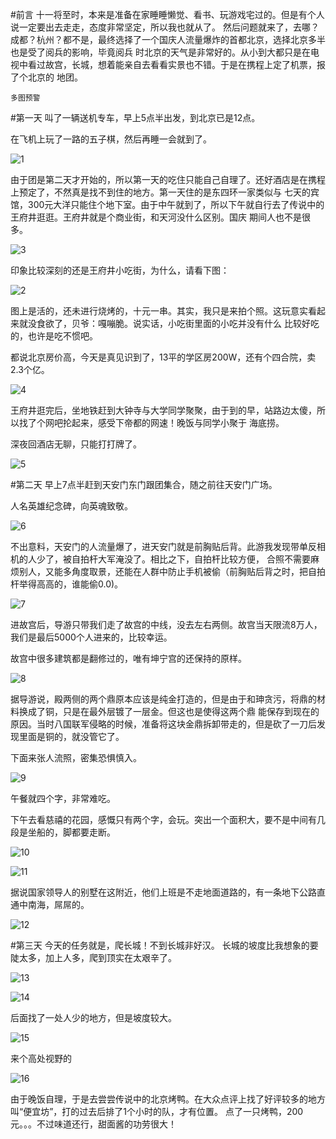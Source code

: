 #前言
十一将至时，本来是准备在家睡睡懒觉、看书、玩游戏宅过的。但是有个人说一定要出去走走，态度非常坚定，所以我也就从了。
然后问题就来了，去哪？成都？杭州？都不是，最终选择了一个国庆人流量爆炸的首都北京，选择北京多半也是受了阅兵的影响，毕竟阅兵
时北京的天气是非常好的。从小到大都只是在电视中看过故宫，长城，想着能亲自去看看实景也不错。于是在携程上定了机票，报了个北京的
地团。

`多图预警`

#第一天
叫了一辆送机专车，早上5点半出发，到北京已是12点。

在飞机上玩了一路的五子棋，然后再睡一会就到了。

![1](http://i13.tietuku.com/199b558255db4cd7.jpg)

由于团是第二天才开始的，所以第一天的吃住只能自己自理了。还好酒店是在携程上预定了，不然真是找不到住的地方。第一天住的是东四环一家类似与
七天的宾馆，300元大洋只能住个地下室。由于中午就到了，所以下午就自行去了传说中的王府井逛逛。王府井就是个商业街，和天河没什么区别。国庆
期间人也不是很多。

![3](http://i13.tietuku.com/b929e005e39ce0a5.jpg)

印象比较深刻的还是王府井小吃街，为什么，请看下图：

![2](http://i13.tietuku.com/f422b95d699ae4b4.jpg)

图上是活的，还未进行烧烤的，十元一串。其实，我只是来拍个照。这玩意实看起来就没食欲了，贝爷：嘎嘣脆。说实话，小吃街里面的小吃并没有什么
比较好吃的，也许是吃不惯吧。

都说北京房价高，今天是真见识到了，13平的学区房200W，还有个四合院，卖2.3个亿。

![4](http://i13.tietuku.com/993f3bea31e9eee4.jpg)

王府井逛完后，坐地铁赶到大钟寺与大学同学聚聚，由于到的早，站路边太傻，所以找了个网吧抡起来，感受下帝都的网速！晚饭与同学小聚于
海底捞。

深夜回酒店无聊，只能打打牌了。

![5](http://i13.tietuku.com/febe932400f317c6.jpg)

#第二天
早上7点半赶到天安门东门跟团集合，随之前往天安门广场。

人名英雄纪念碑，向英魂致敬。

![6](http://i13.tietuku.com/c0ab09528007c076.jpg)

不出意料，天安门的人流量爆了，进天安门就是前胸贴后背。此游我发现带单反相机的人少了，被自拍杆大军淹没了。相比之下，自拍杆比较方便，
合照不需要麻烦别人，又能多角度取景，还能在人群中防止手机被偷（前胸贴后背之时，把自拍杆举得高高的，谁能偷0.0)。

![7](http://i13.tietuku.com/2fdad847fb3f25a8.jpg)

进故宫后，导游只带我们走了故宫的中线，没去左右两侧。故宫当天限流8万人，我们是最后5000个人进来的，比较幸运。

故宫中很多建筑都是翻修过的，唯有坤宁宫的还保持的原样。

![8](http://i13.tietuku.com/e53e274d64ac83c9.jpg)

据导游说，殿两侧的两个鼎原本应该是纯金打造的，但是由于和珅贪污，将鼎的材料换成了铜，只是在最外层镀了一层金。但这也是使得这两个鼎
能保存到现在的原因。当时八国联军侵略的时候，准备将这块金鼎拆卸带走的，但是砍了一刀后发现里面是铜的，就没管它了。

下面来张人流照，密集恐惧慎入。

![9](http://i13.tietuku.com/07c83d9bdd5cd8d4.jpg)

午餐就四个字，非常难吃。

下午去看慈禧的花园，感慨只有两个字，会玩。突出一个面积大，要不是中间有几段是坐船的，脚都要走断。

![10](http://i13.tietuku.com/9296e7ca34809d68.jpg)

![11](http://i13.tietuku.com/ad1b1e1aab89cdc5.jpg)

据说国家领导人的别墅在这附近，他们上班是不走地面道路的，有一条地下公路直通中南海，屌屌的。

![12](http://i13.tietuku.com/0e40410982948f36.jpg)

#第三天
今天的任务就是，爬长城！不到长城非好汉。
长城的坡度比我想象的要陡太多，加上人多，爬到顶实在太艰辛了。

![13](http://i13.tietuku.com/fa28991f345c24e7.jpg)

![14](http://i13.tietuku.com/2679aa797a4b8d85.jpg)

后面找了一处人少的地方，但是坡度较大。

![15](http://i13.tietuku.com/b51cabb26aefaae4.jpg)

来个高处视野的

![16](http://i13.tietuku.com/5a9a3ad500ea7653.jpg)

由于晚饭自理，于是去尝尝传说中的北京烤鸭。在大众点评上找了好评较多的地方叫“便宜坊”，打的过去后排了1个小时的队，才有位置。
点了一只烤鸭，200元。。。不过味道还行，甜面酱的功劳很大！
